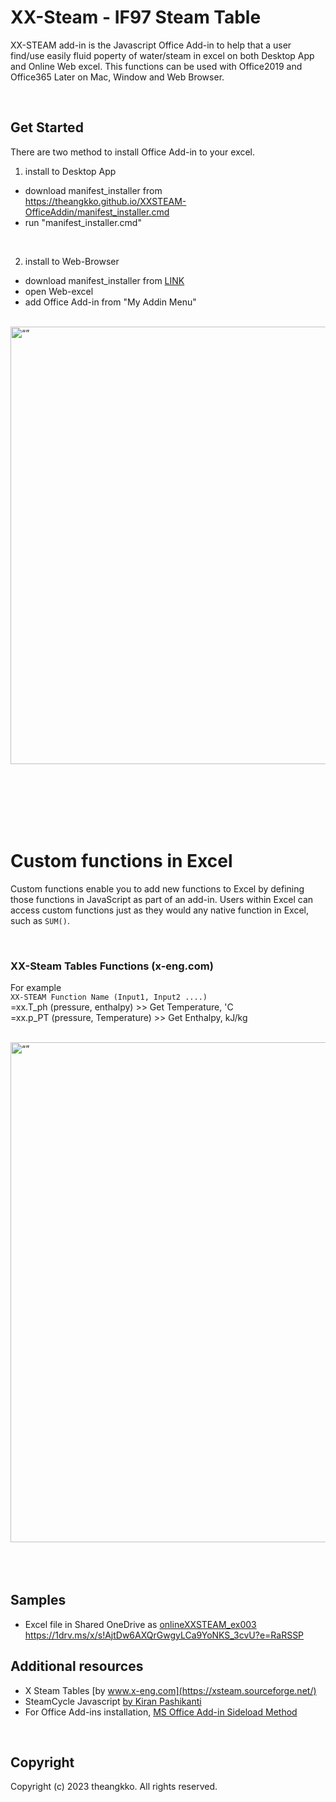 # XX-Steam - IF97 Steam Table  
XX-STEAM add-in is the Javascript Office Add-in to help that a user find/use easily fluid poperty of water/steam in excel on both Desktop App and Online Web excel. This functions can be used with Office2019 and Office365 Later on Mac, Window and Web Browser. 

<br>

## Get Started
There are two method to install Office Add-in to your excel. <br>
1) install to Desktop App <br>
  - download manifest_installer from https://theangkko.github.io/XXSTEAM-OfficeAddin/manifest_installer.cmd
  - run "manifest_installer.cmd" 

<br>

2) install to Web-Browser <br>
  - download manifest_installer from [LINK](https://theangkko.github.io/XXSTEAM-OfficeAddin/manifest_xxsteam.xml)
  - open Web-excel 
  - add Office Add-in from "My Addin Menu"

<br>

<img src="assets\webSideloadcapture.png" alt= “” width="700">


<br><br><br><br><br>


# Custom functions in Excel

Custom functions enable you to add new functions to Excel by defining those functions in JavaScript as part of an add-in. Users within Excel can access custom functions just as they would any native function in Excel, such as `SUM()`.  

<br>

### XX-Steam Tables Functions (x-eng.com)
For example <br>
 `XX-STEAM Function Name (Input1, Input2 ....)` <br>
 =xx.T_ph (pressure, enthalpy) >> Get Temperature, 'C <br>
 =xx.p_PT (pressure, Temperature) >> Get Enthalpy, kJ/kg <br>

<br>
<img src="assets\howtousefunction01.png" alt= “” width="800">
<br>
<br>
<br>
<br>


## Samples
* Excel file in Shared OneDrive as [onlineXXSTEAM_ex003 ](https://1drv.ms/x/s!AjtDw6AXQrGwgyLCa9YoNKS_3cvU?e=RaRSSP) <br>
https://1drv.ms/x/s!AjtDw6AXQrGwgyLCa9YoNKS_3cvU?e=RaRSSP
 

## Additional resources
* X Steam Tables [by www.x-eng.com](https://xsteam.sourceforge.net/) <br>
* SteamCycle Javascript [by Kiran Pashikanti](https://github.com/kpatvt/xsteam2/) <br>
* For Office Add-ins installation, [MS Office Add-in Sideload Method ](https://learn.microsoft.com/en-us/office/dev/add-ins/testing/create-a-network-shared-folder-catalog-for-task-pane-and-content-add-ins)

<br>

## Copyright

Copyright (c) 2023 theangkko. All rights reserved.
